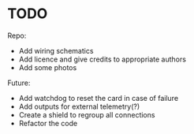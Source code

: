 TODO
====

Repo:
- Add wiring schematics
- Add licence and give credits to appropriate authors
- Add some photos

Future:
- Add watchdog to reset the card in case of failure
- Add outputs for external telemetry(?)
- Create a shield to regroup all connections
- Refactor the code

